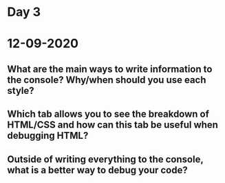 # Day 3
# __12-09-2020__
## What are the main ways to write information to the console? Why/when should you use each style?
## Which tab allows you to see the breakdown of HTML/CSS and how can this tab be useful when debugging HTML?
## Outside of writing everything to the console, what is a better way to debug your code?